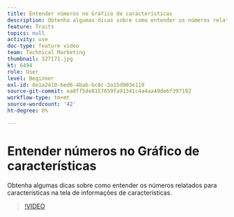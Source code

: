 ```yaml
---
title: Entender números no Gráfico de características
description: Obtenha algumas dicas sobre como entender os números relatados para características na tela de informações de características.
feature: Traits
topics: null
activity: use
doc-type: feature video
team: Technical Marketing
thumbnail: 327171.jpg
kt: 6494
role: User
level: Beginner
exl-id: 8e1a2410-6ed6-4bab-bc8c-3a15d903e119
source-git-commit: ea8ff5de0157659fa91341c4a4aa49de6f397192
workflow-type: tm+mt
source-wordcount: '42'
ht-degree: 0%

---
```


# Entender números no Gráfico de características

Obtenha algumas dicas sobre como entender os números relatados para características na tela de informações de características.

>[!VIDEO](https://video.tv.adobe.com/v/327171/?quality=12&learn=on)
